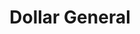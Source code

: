 ---
title: "Dollar General"
url: /eagle-pass/dollar-general-paso-del-rio-boulevard/
shop: Kramladen
---